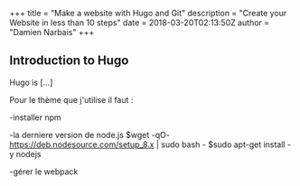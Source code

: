 +++
title = "Make a website with Hugo and Git"
description = "Create your Website in less than 10 steps"
date = 2018-03-20T02:13:50Z
author = "Damien Narbais"
+++

## Introduction to Hugo

Hugo is [...]

Pour le thème que j'utilise il faut :

  -installer npm

  -la derniere version de node.js
      $wget -qO- https://deb.nodesource.com/setup_8.x | sudo bash -
      $sudo apt-get install -y nodejs

  -gérer le webpack
